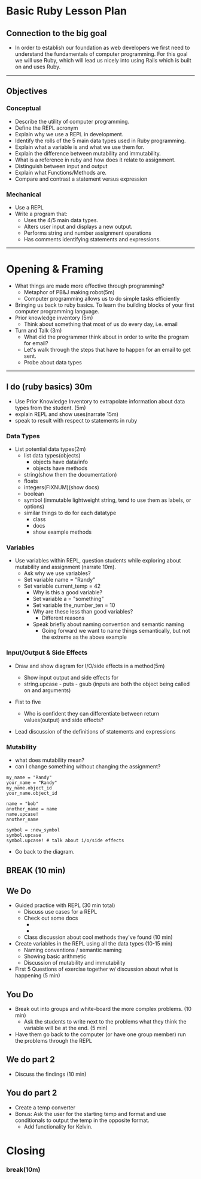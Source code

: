 # Basic Ruby Lesson Plan
## Connection to the big goal

- In order to establish our foundation as web developers we first need to understand the fundamentals of computer programming. For this goal we will use Ruby, which will lead us nicely into using Rails which is built on and uses Ruby.

---
## Objectives

### Conceptual

- Describe the utility of computer programming.
- Define the REPL acronym
- Explain why we use a REPL in development.
- Identify the rolls of the 5 main data types used in Ruby programming.
- Explain what a variable is and what we use them for.
- Explain the difference between mutability and immutability.
- What is a reference in ruby and how does it relate to assignment.
- Distinguish between input and output
- Explain what Functions/Methods are.
- Compare and contrast a statement versus expression

### Mechanical

- Use a REPL
- Write a program that:
  - Uses the 4/5 main data types.
  - Alters user input and displays a new output.
  - Performs string and number assignment operations
  - Has comments identifying statements and expressions.

---

# Opening & Framing

- What things are made more effective through programming?
  - Metaphor of PB&J making robot(5m)
  - Computer programming allows us to do simple tasks efficiently
- Bringing us back to ruby basics. To learn the building blocks of your first computer programming language.
- Prior knowledge inventory (5m)
  - Think about something that most of us do every day, i.e. email
- Turn and Talk (3m)
  - What did the programmer think about in order to write the program for email?
  - Let's walk through the steps that have to happen for an email to get sent.
  - Probe about data types

---

## I do (ruby basics) 30m
- Use Prior Knowledge Inventory to extrapolate information about data types from the student. (5m)
- explain REPL and show uses(narrate 15m)
- speak to result with respect to statements in ruby

### Data Types

- List potential data types(2m)
	- list data types(objects)
		- objects have data/info
		- objects have methods
	- string(show them the documentation)
	- floats
	- integers(FIXNUM)(show docs)
	- boolean
	- symbol (immutable lightweight string, tend to use them as labels, or options)
	- similar things to do for each datatype
		- class
		- docs
		- show example methods

### Variables

- Use variables within REPL, question students while exploring about mutability and assignment (narrate 10m).
	- Ask why we use variables?
  - Set variable name = "Randy"
  - Set variable current_temp = 42
    - Why is this a good variable?
	- Set variable a = "something"
	- Set variable the_number_ten = 10
    - Why are these less than good variables?
      - Different reasons
	- Speak briefly about naming convention and semantic naming
		- Going forward we want to name things semantically, but not the extreme as the above example

### Input/Output & Side Effects

- Draw and show diagram for I/O/side effects in a method(5m)
	- Show input output and side effects for
	 - string.upcase
	  - puts
	  - gsub (inputs are both the object being called on and arguments)

- Fist to five
	- Who is confident they can differentiate between return values(output) and side effects?

- Lead discussion of the definitions of statements and expressions

### Mutability

- what does mutability mean?
- can I change something without changing the assignment?

```
my_name = "Randy"
your_name = "Randy"
my_name.object_id
your_name.object_id

name = "bob"
another_name = name
name.upcase!
another_name

symbol = :new_symbol
symbol.upcase
symbol.upcase! # talk about i/o/side effects
```
- Go back to the diagram.

## BREAK (10 min)

## We Do
- Guided practice with REPL (30 min total)
  - Discuss use cases for a REPL
  - Check out some docs
    - []()
    - []()
  - Class discussion about cool methods they've found (10 min)
- Create variables in the REPL using all the data types (10-15 min)
  - Naming conventions / semantic naming
  - Showing basic arithmetic
  - Discussion of mutability and immutability
- First 5 Questions of exercise together w/ discussion about what is happening (5 min)

## You Do
- Break out into groups and white-board the more complex problems. (10 min)
  - Ask the students to write next to the problems what they think the variable will be at the end. (5 min)
- Have them go back to the computer (or have one group member) run the problems through the REPL

## We do part 2
  - Discuss the findings (10 min)

## You do part 2
  - Create a temp converter
  - Bonus: Ask the user for the starting temp and format and use conditionals to output the temp in the opposite format.
    - Add functionality for Kelvin.

# Closing

### break(10m)

